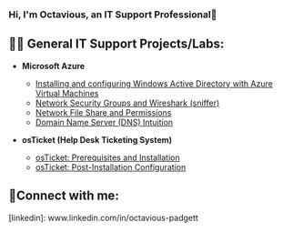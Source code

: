 ### Hi, I'm Octavious, an IT Support Professional👋

 ## 👨‍💻 General IT Support Projects/Labs:  
- <b>Microsoft Azure</b>
  - [Installing and configuring Windows Active Directory with Azure Virtual Machines](https://github.com/SenseiK954/ADconfig)  
  - [Network Security Groups and Wireshark (sniffer)](https://github.com/SenseiK954/NSG-WS)  
  - [Network File Share and Permissions](https://github.com/SenseiK954/NFS)  
  - [Domain Name Server (DNS) Intuition](https://github.com/SenseiK954/DNST)  
  
- <b>osTicket (Help Desk Ticketing System)</b>
  - [osTicket: Prerequisites and Installation](https://github.com/OPadgett/osticket-prereqs)
  - [osTicket: Post-Installation Configuration](https://github.com/OPadgett/osticketing-postconfig/)
  

<h2>🤳Connect with me:</h2>
[linkedin]: www.linkedin.com/in/octavious-padgett


